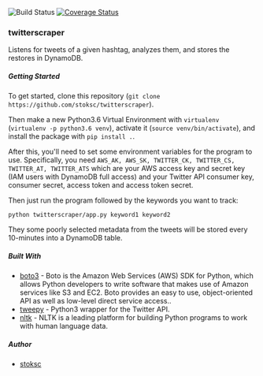 ![Build Status](https://travis-ci.org/stoksc/twitterscraper.svg?branch=master)
[![Coverage Status](https://coveralls.io/repos/github/stoksc/twitterscraper/badge.svg?branch=master)](https://coveralls.io/github/stoksc/twitterscraper?branch=master)
### twitterscraper

Listens for tweets of a given hashtag, analyzes them, and stores the restores in DynamoDB.

##### Getting Started
To get started, clone this repository (`git clone https://github.com/stoksc/twitterscraper`).

Then make a new Python3.6 Virtual Environment with `virtualenv` (`virtualenv -p python3.6 venv`), activate it (`source venv/bin/activate`), and install the package with `pip install .`.

After this, you'll need to set some environment variables for the program to use. Specifically, you need `AWS_AK, AWS_SK, TWITTER_CK, TWITTER_CS, TWITTER_AT, TWITTER_ATS` which are your AWS access key and secret key (IAM users with DynamoDB full access) and your Twitter API consumer key, consumer secret, access token and access token secret.

Then just run the program followed by the keywords you want to track:

`python twitterscraper/app.py keyword1 keyword2`

They some poorly selected metadata from the tweets will be stored every 10-minutes into a DynamoDB table.

##### Built With

- [boto3](https://boto3.readthedocs.io/en/latest/) - Boto is the Amazon Web Services (AWS) SDK for Python, which allows Python developers to write software that makes use of Amazon services like S3 and EC2. Boto provides an easy to use, object-oriented API as well as low-level direct service access..
- [tweepy](http://docs.tweepy.org/en/v3.6.0/) - Python3 wrapper for the Twitter API.
- [nltk](https://www.nltk.org/) - NLTK is a leading platform for building Python programs to work with human language data.

##### Author

* [stoksc](https://github.com/stoksc)
